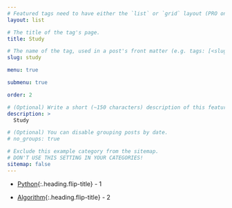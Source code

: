 ```yaml
---
# Featured tags need to have either the `list` or `grid` layout (PRO only).
layout: list

# The title of the tag's page.
title: Study

# The name of the tag, used in a post's front matter (e.g. tags: [<slug>]).
slug: study

menu: true

submenu: true

order: 2

# (Optional) Write a short (~150 characters) description of this featured tag.
description: >
  Study 

# (Optional) You can disable grouping posts by date.
# no_groups: true

# Exclude this example category from the sitemap.
# DON'T USE THIS SETTING IN YOUR CATEGORIES!
sitemap: false
---
```

* [Python]{:.heading.flip-title} - 1

* [Algorithm]{:.heading.flip-title} - 2

[Python]: /python/

[Algorithm]: /algorithm/